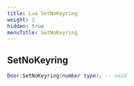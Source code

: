 ```yaml
---
title: Lua SetNoKeyring
weight: 1
hidden: true
menuTitle: SetNoKeyring
---
```

## SetNoKeyring
```lua
Door:SetNoKeyring(number type); -- void
```